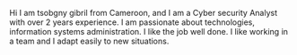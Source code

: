 Hi I am tsobgny gibril from Cameroon, and I am a Cyber security Analyst with over 2 years experience. I am passionate about technologies, information systems administration. I like the job well done. I like working in a team and I adapt easily to new situations.
